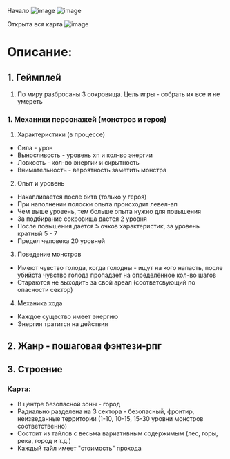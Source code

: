 Начало
![image](https://user-images.githubusercontent.com/81422717/118788889-aa3e6180-b8ad-11eb-9aab-4c241c4a9ec0.png)
![image](https://user-images.githubusercontent.com/81422717/118789567-57b17500-b8ae-11eb-9f14-1c5e75815b00.png)

Открыта вся карта
![image](https://user-images.githubusercontent.com/81422717/118789491-44060e80-b8ae-11eb-9bb5-c43b0e0b0da7.png)

# Описание:
## 1. Геймплей
1. По миру разбросаны 3 сокровища. Цель игры - собрать их все и не умереть
### 1. Механики персонажей (монстров и героя)
1. Характеристики (в процессе)
* Сила - урон
* Выносливость - уровень хп и кол-во энергии
* Ловкость - кол-во энергии и скрытность
* Внимательность - вероятность заметить монстра
2. Опыт и уровень
* Накапливается после битв (только у героя)
* При наполнении полоски опыта происходит левел-ап
* Чем выше уровень, тем больше опыта нужно для повышения
* За подбирание сокровища дается 2 уровня
* После повышения дается 5 очков характеристик, за уровень кратный 5 - 7
* Предел человека 20 уровней
3. Поведение монстров
* Имеют чувство голода, когда голодны - ищут на кого напасть, после убийста чувство голода пропадает на определённое кол-во шагов
* Стараются не выходить за свой ареал (соответсвующий по опасности сектор)
4. Механика хода
* Каждое существо имеет энергию
* Энергия тратится на действия
## 2. Жанр - пошаговая фэнтези-рпг
## 3. Строение
### Карта: 
* В центре безопасной зоны - город
* Радиально разделена на 3 сектора - безопасный, фронтир, неизведанные территории (1-10, 10-15, 15-30 уровни монстров соответственно)
* Состоит из тайлов с весьма вариативным содержимым (лес, горы, река, город и т.д.) 
* Каждый тайл имеет "стоимость" прохода
